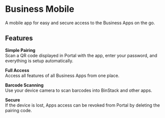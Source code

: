 Business Mobile
===============

A mobile app for easy and secure access to the Business Apps on the go.

Features
--------

**Simple Pairing**  
Scan a QR code displayed in Portal with the app, enter your password, and 
everything is setup automatically.

**Full Access**  
Access all features of all Business Apps from one place.

**Barcode Scanning**  
Use your device camera to scan barcodes into BinStack and other apps.

**Secure**  
If the device is lost, Apps access can be revoked from Portal by deleting the 
pairing code.